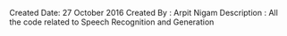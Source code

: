 Created Date: 27 October 2016
Created By  : Arpit Nigam
Description : All the code related to Speech Recognition and Generation
